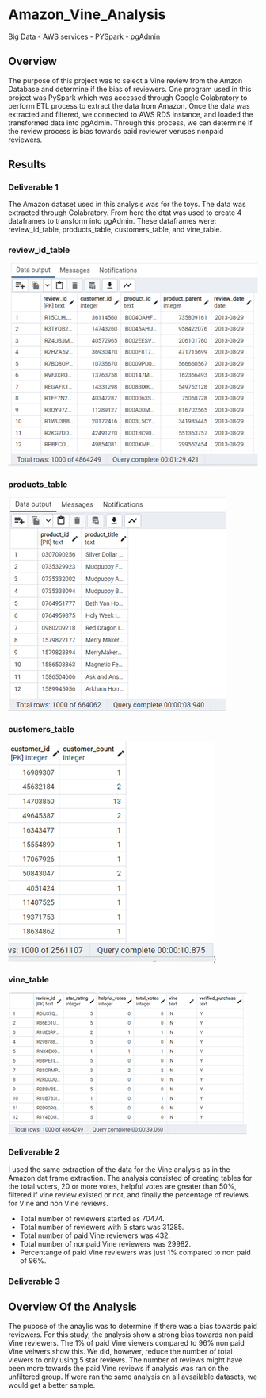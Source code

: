 # Amazon_Vine_Analysis

Big Data - AWS services - PYSpark - pgAdmin


## Overview

The purpose of this project was to select a Vine review from the Amzon Database and determine if the bias of reviewers.   One program
used in this project was PySpark which was accessed through Google Colabratory to perform ETL process to extract the data from Amazon. 
Once the data was extracted and filtered, we connected to AWS RDS instance, and loaded the transformed data into pgAdmin.  Through this
process, we can determine if the review process is bias towards paid reviewer veruses nonpaid reviewers.

## Results

### Deliverable 1

The Amazon dataset used in this analysis was for the toys.  The data was extracted through Colabratory.   From here the dtat was used to
create 4 dataframes to transform into pgAdmin.   These dataframes were: review_id_table, products_table, customers_table, and vine_table.

### review_id_table

![](Resources/review_id_table.png)

### products_table

![](Resources/product_id_table.png)

### customers_table

![](Resources/customers_id_table.png))

### vine_table

![](Resources/vine_id_table.png)


### Deliverable 2

I used the same extraction of the data for the Vine analysis as in the Amazon dat frame extraction.   The analysis consisted of creating tables
for the total voters, 20 or more votes, helpful votes are greater than 50%, filtered if vine review existed or not, and finally the percentage 
of reviews for Vine and non Vine reviews.

*  Total number of reviewers started as 70474.
*  Total number of reviewers with 5 stars was 31285.
*  Total number of paid Vine reviewers was 432.
*  Total number of nonpaid Vine reviewers was 29982.
*  Percentange of paid Vine reviewers was just 1% compared to non paid of 96%.

### Deliverable 3

## Overview Of the Analysis

The pupose of the anaylis was to determine if there was a bias towards paid reviewers.  For this study, the analysis show a strong bias towards non paid
Vine reviewers.   The 1% of paid Vine viewers compared to 96% non paid Vine veiwers show this.   We did, however, reduce the number of total viewers 
to only using 5 star reviews.   The number of reviews might have been more towards the paid Vine reviews if analysis was ran on the unfiltered group.
If were ran the same analysis on all avsailable datasets, we would get a better sample.
